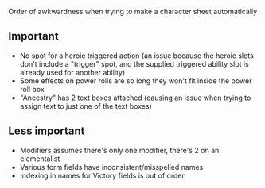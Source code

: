 Order of awkwardness when trying to make a character sheet automatically
## Important
- No spot for a heroic triggered action (an issue because the heroic slots don't
  include a "trigger" spot, and the supplied triggered ability slot is already
  used for another ability)
- Some effects on power rolls are so long they won't fit inside the power roll
  box
- "Ancestry" has 2 text boxes attached (causing an issue when trying to assign
  text to just one of the text boxes)

## Less important
- Modifiers assumes there's only one modifier, there's 2 on an elementalist
- Various form fields have inconsistent/misspelled names
- Indexing in names for Victory fields is out of order
